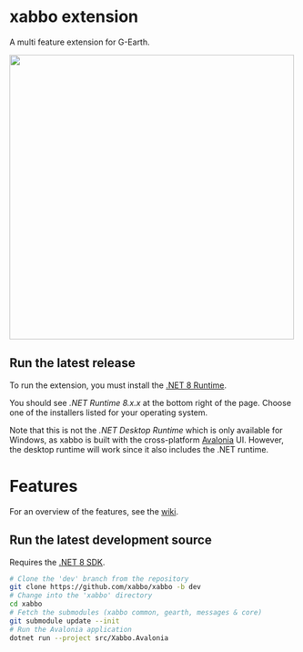 # xabbo extension
A multi feature extension for G-Earth.

<img src="https://github.com/user-attachments/assets/11225be4-a8db-4422-8fec-68583d39f320" width="500">

## Run the latest release

To run the extension, you must install the
[.NET 8 Runtime](https://dotnet.microsoft.com/en-us/download/dotnet/8.0).

You should see *.NET Runtime 8.x.x* at the bottom right of the page.
Choose one of the installers listed for your operating system.

Note that this is not the *.NET Desktop Runtime* which is only available for Windows, as xabbo is
built with the cross-platform [Avalonia](https://avaloniaui.net) UI. However, the desktop runtime
will work since it also includes the .NET runtime.

# Features

For an overview of the features, see the [wiki](https://github.com/xabbo/xabbo/wiki).

## Run the latest development source

Requires the [.NET 8 SDK](https://dotnet.microsoft.com/en-us/download/dotnet/8.0).

```sh
# Clone the 'dev' branch from the repository
git clone https://github.com/xabbo/xabbo -b dev
# Change into the 'xabbo' directory
cd xabbo
# Fetch the submodules (xabbo common, gearth, messages & core)
git submodule update --init
# Run the Avalonia application
dotnet run --project src/Xabbo.Avalonia
```

